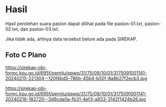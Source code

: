 # Hasil

Hasil perolehan suara paslon dapat dilihat pada file paslon-01.txt, paslon-02.txt, dan paslon-03.txt.

Jika tidak ada, artinya data tersebut belum ada pada SIREKAP.

## Foto C Plano

https://sirekap-obj-formc.kpu.go.id/695f/pemilu/ppwp/31/75/09/10/01/3175091001141-20240215-221304--120f4bd5-786b-45b4-b50f-8a8b27f2ecb3.jpg

https://sirekap-obj-formc.kpu.go.id/695f/pemilu/ppwp/31/75/09/10/01/3175091001141-20240216-182720--3d9cda0a-fb31-4ef3-a933-3142f1424b26.jpg
